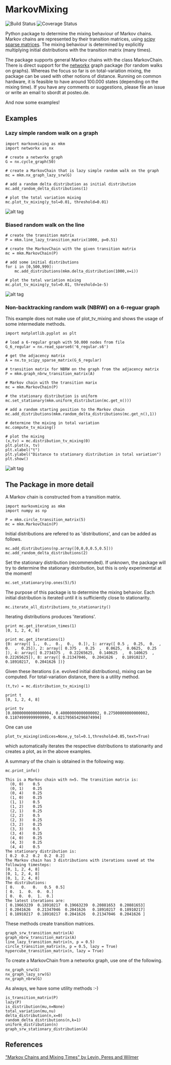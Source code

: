 # MarkovMixing

![Build Status](https://travis-ci.org/sbordt/markovmixing.svg?branch=master) 
![Coverage Status](https://coveralls.io/repos/sbordt/markovmixing/badge.svg?branch=master&service=github)

Python package to determine the mixing behaviour of Markov chains. Markov chains are represented by their transition matrices, using [scipy sparse matrices](https://docs.scipy.org/doc/scipy-0.14.0/reference/sparse.html). The mixing behaviour is determined by explicitly multiplying initial distributions with the transition matrix (many times). 

The package supports general Markov chains with the class MarkovChain. There is direct support for the [networkx](https://networkx.github.io/) graph package (for random walks on graphs). Whereas the focus so far is on total-variation mixing, the package can be used with other notions of distance. Running on common hardware, it is feasible to have around 100.000 states (depending on the mixing time).  If you have any comments or suggestions, please file an issue or write an email to sbordt at posteo.de.

And now some examples!

## Examples
### Lazy simple random walk on a graph

    import markovmixing as mkm
    import networkx as nx

    # create a networkx graph
    G = nx.cycle_graph(50)
    
    # create a MarkovChain that is lazy simple random walk on the graph
    mc = mkm.nx_graph_lazy_srw(G)
    
    # add a random delta distribution as initial distribution
    mc.add_random_delta_distributions(1)
    
    # plot the total variation mixing
    mc.plot_tv_mixing(y_tol=0.01, threshold=0.01)    
    
![alt tag](https://raw.githubusercontent.com/sbordt/markovmixing/master/examples/cycle_srw_mixing.png)

### Biased random walk on the line

    # create the transition matrix
    P = mkm.line_lazy_transition_matrix(1000, p=0.51)

    # create the MarkovChain with the given transition matrix
    mc = mkm.MarkovChain(P)
    
    # add some initial distributions
    for i in [0,500,999]:
        mc.add_distributions(mkm.delta_distribution(1000,x=i))
        
    # plot the total variation mixing
    mc.plot_tv_mixing(y_tol=0.01, threshold=1e-5)
    
![alt tag](https://raw.githubusercontent.com/sbordt/markovmixing/master/examples/biased_line_mixing.png)

### Non-backtracking random walk (NBRW) on a 6-reguar graph

This example does not make use of plot_tv_mixing and shows the usage of some intermediate methods.

    import matplotlib.pyplot as plt

    # load a 6-regular graph with 50.000 nodes from file
    G_6_regular = nx.read_sparse6('6_regular.s6')

    # get the adjacency matrix
    A = nx.to_scipy_sparse_matrix(G_6_regular)

    # transition matrix for NBRW on the graph from the adjacency matrix 
    P = mkm.graph_nbrw_transition_matrix(A)

    # Markov chain with the transition marix
    mc = mkm.MarkovChain(P)

    # the stationary distribution is uniform
    mc.set_stationary(mkm.uniform_distribution(mc.get_n()))

    # add a random starting position to the Markov chain
    mc.add_distributions(mkm.random_delta_distributions(mc.get_n(),1))

    # determine the mixing in total variation 
    mc.compute_tv_mixing()

    # plot the mixing
    (x,tv) = mc.distribution_tv_mixing(0)
    plt.plot(x, tv)
    plt.xlabel("t")
    plt.ylabel("Distance to stationary distribution in total variation")
    plt.show()  
    
![alt tag](https://raw.githubusercontent.com/sbordt/markovmixing/master/examples/6_regular_nbrw_mixing.png)


## The Package in more detail

A Markov chain is constructed from a transition matrix.

    import markovmixing as mkm
    import numpy as np
    
    P = mkm.circle_transition_matrix(5)
    mc = mkm.MarkovChain(P)

Initial distributions are refered to as 'distributions', and can be added as follows.

    mc.add_distributions(np.array([0,0,0,0.5,0.5]))
    mc.add_random_delta_distributions(2)    

Set the stationary distribution (recommended). If unknown, the package will try to determine the stationary distribution, but this is only experimental at the moment!

    mc.set_stationary(np.ones(5)/5)
    
The purpose of this package is to determine the mixing behavior. Each initial distribution is iterated until it is sufficiently close to stationarity.

    mc.iterate_all_distributions_to_stationarity()
    
Iterating distributions produces 'iterations'.

    print mc.get_iteration_times(1)
    [0, 1, 2, 4, 8]
    
    print mc.get_iterations(1)
    {0: array([ 1.,  0.,  0.,  0.,  0.]), 1: array([ 0.5 ,  0.25,  0.  ,  0.  ,  0.25]), 2: array([ 0.375 ,  0.25  ,  0.0625,  0.0625,  0.25  ]), 4: array([ 0.2734375 ,  0.22265625,  0.140625  ,  0.140625  ,  0.22265625]), 8: array([ 0.21347046,  0.2041626 ,  0.18910217,  0.18910217,  0.2041626 ])}
    
Given these iterations (i.e. evolved initial distributions), mixing can be computed. For total-variation distance, there is a utility method.

    (t,tv) = mc.distribution_tv_mixing(1)
    
    print t
    [0, 1, 2, 4, 8]
    
    print tv
    [0.80000000000000004, 0.40000000000000002, 0.27500000000000002, 0.11874999999999999, 0.021795654296874994]

One can use

    plot_tv_mixing(indices=None,y_tol=0.1,threshold=0.05,text=True)
    
which automatically iterates the respective distributions to stationarity and creates a plot, as in the above examples.

A summary of the chain is obtained in the following way.

    mc.print_info()
    
    This is a Markov chain with n=5. The transition matrix is:
      (0, 0)    0.5
      (0, 1)    0.25
      (0, 4)    0.25
      (1, 0)    0.25
      (1, 1)    0.5
      (1, 2)    0.25
      (2, 1)    0.25
      (2, 2)    0.5
      (2, 3)    0.25
      (3, 2)    0.25
      (3, 3)    0.5
      (3, 4)    0.25
      (4, 0)    0.25
      (4, 3)    0.25
      (4, 4)    0.5
    The stationary distribution is:
    [ 0.2  0.2  0.2  0.2  0.2]
    The Markov chain has 3 distributions with iterations saved at the following timesteps:
    [0, 1, 2, 4, 8]
    [0, 1, 2, 4, 8]
    [0, 1, 2, 4, 8]
    The distributions:
    [ 0.   0.   0.   0.5  0.5]
    [ 0.  1.  0.  0.  0.]
    [ 0.  0.  0.  1.  0.]
    The latest iterations are:
    [ 0.19663239  0.18910217  0.19663239  0.20881653  0.20881653]
    [ 0.2041626   0.21347046  0.2041626   0.18910217  0.18910217]
    [ 0.18910217  0.18910217  0.2041626   0.21347046  0.2041626 ]


These methods create transition matrices.

    graph_srw_transition_matrix(A)
    graph_nbrw_transition_matrix(A)
    line_lazy_transition_matrix(n, p = 0.5)
    circle_transition_matrix(n, p = 0.5, lazy = True)
    hypercube_transition_matrix(n, lazy = True)
    
To create a MarkovChain from a networkx graph, use one of the following.

    nx_graph_srw(G)
    nx_graph_lazy_srw(G)
    nx_graph_nbrw(G)

As always, we have some utility methods :-)

    is_transition_matrix(P)
    lazy(P)
    is_distribution(mu,n=None)
    total_variation(mu,nu)
    delta_distribution(n,x=0)
    random_delta_distributions(n,k=1)
    uniform_distribution(n)
    graph_srw_stationary_distribution(A)
    

## References

["Markov Chains and Mixing Times" by Levin, Peres and Wilmer](http://pages.uoregon.edu/dlevin/MARKOV/markovmixing.pdf)
